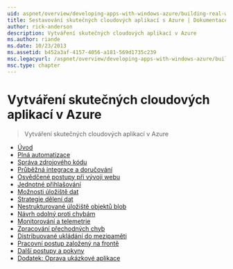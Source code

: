 ```yaml
---
uid: aspnet/overview/developing-apps-with-windows-azure/building-real-world-cloud-apps-with-windows-azure/index
title: Sestavování skutečných cloudových aplikací s Azure | Dokumentace Microsoftu
author: rick-anderson
description: Vytváření skutečných cloudových aplikací v Azure
ms.author: riande
ms.date: 10/23/2013
ms.assetid: b452a3af-4157-4056-a181-569d1735c239
msc.legacyurl: /aspnet/overview/developing-apps-with-windows-azure/building-real-world-cloud-apps-with-windows-azure
msc.type: chapter
---
```

<a name="building-real-world-cloud-apps-with-azure"></a>Vytváření skutečných cloudových aplikací v Azure
====================
> Vytváření skutečných cloudových aplikací v Azure


- [Úvod](introduction.md)
- [Plná automatizace](automate-everything.md)
- [Správa zdrojového kódu](source-control.md)
- [Průběžná integrace a doručování](continuous-integration-and-continuous-delivery.md)
- [Osvědčené postupy při vývoji webu](web-development-best-practices.md)
- [Jednotné přihlašování](single-sign-on.md)
- [Možnosti úložiště dat](data-storage-options.md)
- [Strategie dělení dat](data-partitioning-strategies.md)
- [Nestrukturované úložiště objektů blob](unstructured-blob-storage.md)
- [Návrh odolný proti chybám](design-to-survive-failures.md)
- [Monitorování a telemetrie](monitoring-and-telemetry.md)
- [Zpracování přechodných chyb](transient-fault-handling.md)
- [Distribuované ukládání do mezipaměti](distributed-caching.md)
- [Pracovní postup založený na frontě](queue-centric-work-pattern.md)
- [Další postupy a pokyny](more-patterns-and-guidance.md)
- [Dodatek: Oprava ukázkové aplikace](the-fix-it-sample-application.md)
